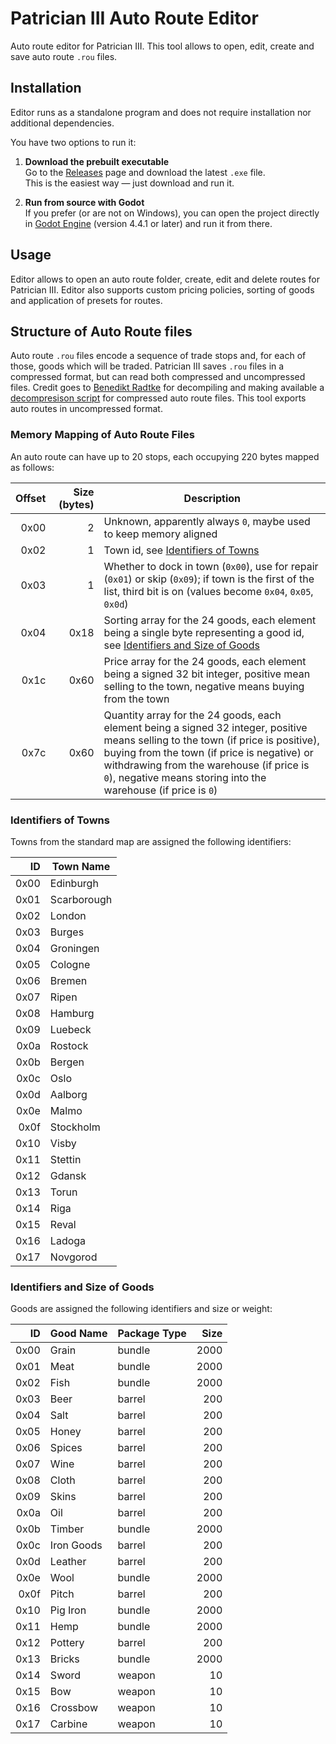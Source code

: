 # Patrician III Auto Route Editor
Auto route editor for Patrician III. This tool allows to open, edit, create and save auto route `.rou` files.

## Installation
Editor runs as a standalone program and does not require installation nor additional dependencies.

You have two options to run it:

1. **Download the prebuilt executable**  
   Go to the [Releases](https://github.com/marco-zanella/p3-autoroute/releases) page and download the latest `.exe` file.  
   This is the easiest way — just download and run it.

2. **Run from source with Godot**  
   If you prefer (or are not on Windows), you can open the project directly in [Godot Engine](https://godotengine.org/) (version 4.4.1 or later) and run it from there.


## Usage
Editor allows to open an auto route folder, create, edit and delete routes for Patrician III. Editor also supports custom pricing policies, sorting of goods and application of presets for routes.

## Structure of Auto Route files
Auto route `.rou` files encode a sequence of trade stops and, for each of those, goods which will be traded. Patrician III saves `.rou` files in a compressed format, but can read both compressed and uncompressed files. Credit goes to [Benedikt Radtke](https://github.com/Trolldemorted) for decompiling and making available a [decompresison script](https://github.com/P3Modding/p3-lib/blob/master/p3-rou/src/lib.rs) for compressed auto route files. This tool exports auto routes in uncompressed format.

### Memory Mapping of Auto Route Files
An auto route can have up to 20 stops, each occupying 220 bytes mapped as follows:

| Offset | Size (bytes)| Description |
| -----: | ----------: | ----------- |
|   0x00 |           2 | Unknown, apparently always `0`, maybe used to keep memory aligned
|   0x02 |           1 | Town id, see [Identifiers of Towns](#identifiers-of-towns)
|   0x03 |           1 | Whether to dock in town (`0x00`), use for repair (`0x01`) or skip (`0x09`); if town is the first of the list, third bit is on (values become `0x04`, `0x05`, `0x0d`)
|   0x04 |        0x18 | Sorting array for the 24 goods, each element being a single byte representing a good id, see [Identifiers and Size of Goods](#identifiers-and-size-of-goods)
|   0x1c |        0x60 | Price array for the 24 goods, each element being a signed 32 bit integer, positive mean selling to the town, negative means buying from the town
|   0x7c |        0x60 | Quantity array for the 24 goods, each element being a signed 32 integer, positive means selling to the town (if price is positive), buying from the town (if price is negative) or withdrawing from the warehouse (if price is `0`), negative means storing into the warehouse (if price is `0`)

### Identifiers of Towns
Towns from the standard map are assigned the following identifiers:

|   ID | Town Name |
| ---: | --------- |
| 0x00 | Edinburgh
| 0x01 | Scarborough
| 0x02 | London
| 0x03 | Burges
| 0x04 | Groningen
| 0x05 | Cologne
| 0x06 | Bremen
| 0x07 | Ripen
| 0x08 | Hamburg
| 0x09 | Luebeck
| 0x0a | Rostock
| 0x0b | Bergen
| 0x0c | Oslo
| 0x0d | Aalborg
| 0x0e | Malmo
| 0x0f | Stockholm
| 0x10 | Visby
| 0x11 | Stettin
| 0x12 | Gdansk
| 0x13 | Torun
| 0x14 | Riga
| 0x15 | Reval
| 0x16 | Ladoga
| 0x17 | Novgorod

### Identifiers and Size of Goods
Goods are assigned the following identifiers and size or weight:

|   ID | Good Name  | Package Type | Size |
| ---: | ---------- | ------------ | ---: |
| 0x00 | Grain      | bundle       | 2000 |
| 0x01 | Meat       | bundle       | 2000 |
| 0x02 | Fish       | bundle       | 2000 |
| 0x03 | Beer       | barrel       |  200 |
| 0x04 | Salt       | barrel       |  200 |
| 0x05 | Honey      | barrel       |  200 |
| 0x06 | Spices     | barrel       |  200 |
| 0x07 | Wine       | barrel       |  200 |
| 0x08 | Cloth      | barrel       |  200 |
| 0x09 | Skins      | barrel       |  200 |
| 0x0a | Oil        | barrel       |  200 |
| 0x0b | Timber     | bundle       | 2000 |
| 0x0c | Iron Goods | barrel       |  200 |
| 0x0d | Leather    | barrel       |  200 |
| 0x0e | Wool       | bundle       | 2000 |
| 0x0f | Pitch      | barrel       |  200 |
| 0x10 | Pig Iron   | bundle       | 2000 |
| 0x11 | Hemp       | bundle       | 2000 |
| 0x12 | Pottery    | barrel       |  200 |
| 0x13 | Bricks     | bundle       | 2000 |
| 0x14 | Sword      | weapon       |   10 |
| 0x15 | Bow        | weapon       |   10 |
| 0x16 | Crossbow   | weapon       |   10 |
| 0x17 | Carbine    | weapon       |   10 |
